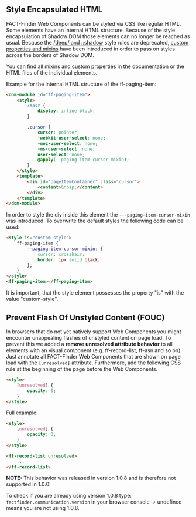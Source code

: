 ## Style Encapsulated HTML
FACT-Finder Web Components can be styled via CSS like regular HTML. Some elements have an internal HTML structure.
Because of the style encapsulation of Shadow DOM those elements can no longer be reached as usual.
Because the [/deep/ and ::shadow](https://blog.polymer-project.org/announcements/2015/12/01/deprecating-deep/) 
style rules are deprecated, [custom properties and mixins](https://www.polymer-project.org/1.0/docs/devguide/styling.html)
have been introduced in order to pass on styles across the borders of Shadow DOM.

You can find all mixins and custom properties in the documentation or the HTML files of the individual elements.

Example for the internal HTML structure of the ff-paging-item:
```html
<dom-module id="ff-paging-item">
    <style>
        :host {
            display: inline-block;
        }

        .cursor {
            cursor: pointer;
            -webkit-user-select: none;
            -moz-user-select: none;
            -ms-user-select: none;
            user-select: none;
            @apply(--paging-item-cursor-mixin);
        }
    </style>
    <template>
        <div id="pageItemContainer" class="cursor">
            <content>&nbsp;</content>
        </div>
    </template>
</dom-module>
```

In order to style the div inside this element the `---paging-item-cursor-mixin` was introduced.
To overwrite the default styles the following code can be used:
```html
<style is="custom-style">
    ff-paging-item {
        --paging-item-cursor-mixin: {
            cursor: crosshair;
            border: 1px solid black;
        };
    }
</style>
<ff-paging-item></ff-paging-item>
```

It is important, that the style element possesses the property &quot;is&quot; with the value &quot;custom-style&quot;.

## Prevent Flash Of Unstyled Content (FOUC)
In browsers that do not yet natively support Web Components you might encounter unappealing flashes of unstyled content 
on page load. To prevent this we added a __remove unresolved attribute behavior__ to all elements with an visual 
component (e.g. ff-record-list, ff-asn and so on). Just annotate all FACT-Finder Web Components that are shown on page load with the
`[unresolved]` attribute. Furthermore, add the following CSS rule at the beginning of the page before the Web 
Components.

```html
<style>
    [unresolved] {
        opacity: 0;
    }
</style>
```

Full example:
 
```html
<style>
    [unresolved] {
        opacity: 0;
    }
</style>

<ff-record-list unresolved>
    ...
</ff-record-list>
```

**NOTE:** This behavior was released in version 1.0.8 and is therefore not supported in 1.0.0!


To check if you are already using version 1.0.8 type: `factfinder.communication.version` in your browser console 
-> undefined means you are not using 1.0.8.
